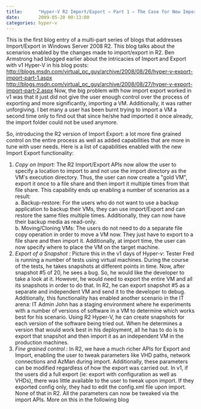 ```yaml
---
title:      "Hyper-V R2 Import/Export – Part 1 – The Case for New Import/Export Functionality"
date:       2009-05-20 00:13:00
categories: hyper-v
---
```

This is the first blog entry of a multi-part series of blogs that addresses Import/Export in Windows Server 2008 R2. This blog talks about the scenarios enabled by the changes made to import/export in R2. Ben Armstrong had blogged earlier about the intricacies of Import and Export with v1 Hyper-V in his blog posts:  
<http://blogs.msdn.com/virtual_pc_guy/archive/2008/08/26/hyper-v-export-import-part-1.aspx>   
<http://blogs.msdn.com/virtual_pc_guy/archive/2008/08/27/hyper-v-export-import-part-2.aspx> Now, the big problem with how import export worked in v1 was that it just did not give the user enough control over the process of exporting and more significantly, importing a VM. Additionally, it was rather unforgiving. I bet many a user has been burnt trying to import a VM a second time only to find out that since he/she had imported it once already, the import folder could not be used anymore. 

So, introducing the R2 version of Import Export: a lot more fine grained control on the entire process as well as added capabilities that are more in tune with user needs. Here is a list of capabilities enabled with the new Import Export functionality:

  1. _Copy on Import:_ The R2 Import/Export APIs now allow the user to specify a location to import to and not use the import directory as the VM's execution directory. Thus, the user can now create a "gold VM", export it once to a file share and then import it multiple times from that file share. This capability ends up enabling a number of scenarios as a result:  
a. Backup-restore: For the users who do not want to use a backup application to backup their VMs, they can use import/Export and can restore the same files multiple times. Additionally, they can now have their backup media as read-only.  
b. Moving/Cloning VMs: The users do not need to do a separate file copy operation in order to move a VM now. They just have to export to a file share and then import it. Additionally, at import time, the user can now specify where to place the VM on the target machine.
  2. _Export of a Snapshot_ : Picture this in the v1 days of Hyper-v: Tester Fred is running a number of tests using virtual machines. During the course of the tests, he takes snapshots at different points in time. Now, after snapshot #5 of 20, he sees a bug. So, he would like the developer to take a look at it. However, he would need to export the entire VM and all its snapshots in order to do that. In R2, he can export snapshot #5 as a separate and independent VM and send it to the developer to debug.   
Additionally, this functionality has enabled another scenario in the IT arena: IT Admin John has a staging environment where he experiments with a number of versions of software in a VM to determine which works best for his scenario. Using R2 Hyper-V, he can create snapshots for each version of the software being tried out. When he determines a version that would work best in his deployment, all he has to do is to export that snapshot and then import it as an independent VM in the production machines. 
  3. _Fine grained control_ : In R2, we have a much richer APIs for Export and Import, enabling the user to tweak parameters like VHD paths, network connections and AzMan during import. Additionally, these parameters can be modified regardless of how the export was carried out. In v1, if the users did a full export (ie: export with configuration as well as VHDs), there was little available to the user to tweak upon import. If they exported config only, they had to edit the config.xml file upon import. None of that in R2. All the parameters can now be tweaked via the import APIs. More on this in the following blog  



